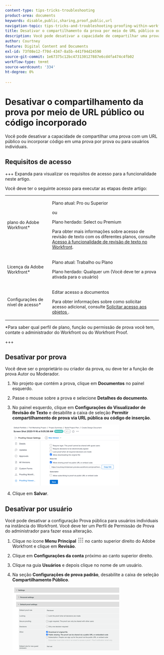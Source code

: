 ```yaml
---
content-type: tips-tricks-troubleshooting
product-area: documents
keywords: disable,public,sharing,proof,public,url
navigation-topic: tips-tricks-and-troubleshooting-proofing-within-workfront
title: Desativar o compartilhamento da prova por meio de URL público ou código incorporado
description: Você pode desativar a capacidade de compartilhar uma prova com um URL público ou incorporar código em uma prova por prova ou para usuários individuais.
author: Courtney
feature: Digital Content and Documents
exl-id: 73f08e12-f70d-4347-8a5b-441f94d24590
source-git-commit: 1e67375c12bc473130127887e6cd4fa474c4fb02
workflow-type: tm+mt
source-wordcount: '334'
ht-degree: 0%

---
```


# Desativar o compartilhamento da prova por meio de URL público ou código incorporado

Você pode desativar a capacidade de compartilhar uma prova com um URL público ou incorporar código em uma prova por prova ou para usuários individuais.

## Requisitos de acesso

+++ Expanda para visualizar os requisitos de acesso para a funcionalidade neste artigo.

Você deve ter o seguinte acesso para executar as etapas deste artigo:

<table style="table-layout:auto"> 
 <col> 
 <col> 
 <tbody> 
  <tr> 
   <td role="rowheader">plano do Adobe Workfront*</td> 
   <td> <p>Plano atual: Pro ou Superior</p> <p>ou</p> <p>Plano herdado: Select ou Premium</p> <p>Para obter mais informações sobre acesso de revisão de texto com os diferentes planos, consulte <a href="/help/quicksilver/administration-and-setup/manage-workfront/configure-proofing/access-to-proofing-functionality.md" class="MCXref xref">Acesso à funcionalidade de revisão de texto no Workfront</a>.</p> </td> 
  </tr> 
  <tr> 
   <td role="rowheader">Licença da Adobe Workfront*</td> 
   <td> <p>Plano atual: Trabalho ou Plano</p> <p>Plano herdado: Qualquer um (Você deve ter a prova ativada para o usuário)</p> </td> 
  </tr> 
  <tr> 
   <td role="rowheader">Configurações de nível de acesso*</td> 
   <td> <p>Editar acesso a documentos</p> <p>Para obter informações sobre como solicitar acesso adicional, consulte <a href="../../../workfront-basics/grant-and-request-access-to-objects/request-access.md" class="MCXref xref">Solicitar acesso aos objetos </a>.</p> </td> 
  </tr> 
 </tbody> 
</table>

&#42;Para saber qual perfil de plano, função ou permissão de prova você tem, contate o administrador do Workfront ou do Workfront Proof.

+++

## Desativar por prova

Você deve ser o proprietário ou criador da prova, ou deve ter a função de prova Autor ou Moderador.

1. No projeto que contém a prova, clique em **Documentos** no painel esquerdo.
1. Passe o mouse sobre a prova e selecione **Detalhes do documento**.
1. No painel esquerdo, clique em **Configurações do Visualizador de Revisão de Texto** e desabilite a caixa de seleção **Permitir compartilhamento de prova via URL pública ou código de inserção**.

   ![Configurações do visualizador de provas](assets/proofing-viewer-settings-350x200.png)

1. Clique em **Salvar**.

## Desativar por usuário

Você pode desativar a configuração Prova pública para usuários individuais na instância do Workfront. Você deve ter um Perfil de Permissão de Prova do administrador para fazer essa alteração.

1. Clique no ícone **Menu Principal** ![Ícone do Menu Principal](assets/main-menu-icon.png) no canto superior direito do Adobe Workfront e clique em **Revisão**.
1. Clique em **Configurações da conta** próximo ao canto superior direito.
1. Clique na guia **Usuários** e depois clique no nome de um usuário.
1. Na seção **Configurações de prova padrão**, desabilite a caixa de seleção **Compartilhamento Público**.

   ![Compartilhamento público](assets/default-proof-settings--public-sharing-350x210.png)
